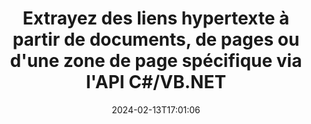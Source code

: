 ---
############################# Static ############################
layout: "auto-gen-parser"
date: 2024-02-13T17:01:06
draft: false
otherformats: 
ext: potx

############################# Head ############################
head_title: ".NET API pour analyser et extraire des hyperliens à partir de documents, de pages ou d'une zone de page"
head_description: "GroupDocs.Parser .NET L'API permet aux programmeurs de logiciels d'extraire des hyperliens à partir de documents, de pages ou d'une zone de page de PDF, DOCX, XLSX, CSV, PPTX, EML, MSG, EPUB & beaucoup plus."

############################# Header ############################
title: "Extrayez des liens hypertexte à partir de documents, de pages ou d'une zone de page spécifique via l'API C#/VB.NET"
description: "GroupDocs.Parser .NET L'API permet aux développeurs de logiciels d'analyser et d'extraire des hyperliens à partir de documents, de pages ou de la zone de page de PDF, DOC, DOCX, PPT, PPTX, EML, MSG , XLS, XLSX, CSV, ODT, RTF, EPUB et de nombreux autres documents."
bg_image: "https://cms.admin.containerize.com/templates/aspose/App_Themes/V3/images/bg/header1.png"
bg_overlay: false
button:
    enable: true
    icon: "fas fa-arrow-down"
    label: "Télécharger la version d'essai gratuite"
    link: "https://downloads.groupdocs.com/parser/net"

############################# SubMenu ############################
submenu:
    enable: true

    left:
        img_alt: "GroupDocs.Parser for .NET"
        image: "https://cms.admin.containerize.com/templates/groupdocs/images/product-logos/90x90-noborder/groupdocs-parser-net.png"
        product: "GroupDocs.Parser"
        platform: ".NET"

    middle:
        button:

            # button loop
            - link: "https://apireference.groupdocs.com/parser/net"
              text: "Référence API"

            # button loop
            - link: "https://github.com/groupdocs-parser"
              text: "Exemples de codes"

            # button loop
            - link: "https://products.groupdocs.app/parser/family"
              text: "Démos en direct"

            # button loop
            - link: "https://purchase.groupdocs.com/pricing/parser/net"
              text: "Tarification"

    right:
        link_download: "https://downloads.groupdocs.com/parser"
        link_learn: "https://docs.groupdocs.com/parser/net"
        link_buy: "https://purchase.groupdocs.com"

############################# About ############################
about:
    enable: true
    title: "Comment analyser et extraire les hyperliens des documents POTX via l'API .NET ?"
    content: |
        Un lien hypertexte est un morceau de texte ou une image ou une icône qui pointe vers un document entier ou vers une partie particulière d'un document. L'utilisation d'hyperliens permet aux utilisateurs de naviguer vers une page Web ou un document. Il est souvent nécessaire d'extraire des hyperliens d'un document et de l'utiliser pour accéder à un document externe ou à une page Web. GroupDocs.Parser for .NET est une fascinante API d'extraction de texte de document qui fournit des fonctionnalités complètes pour la mise en œuvre de solutions d'extraction de texte et de métadonnées. Il prend en charge l'extraction de texte et d'hyperliens à partir des formats PDF, e-mails, livres électroniques, Microsoft Office : Word (DOC, DOCX), PowerPoint (PPT, PPTX), Excel ( XLS, XLSX), les formats LibreOffice et bien d'autres. Il prend en charge plusieurs fonctionnalités avancées pour l'analyse de documents, l'extraction de texte brut et structuré, la recherche de texte par mots-clés, l'extraction de métadonnées ou d'images, de conteneurs ainsi que de pièces jointes et bien d'autres.
        
        

############################# Steps ############################
steps:
    enable: true
    title_left: "Extraire les hyperliens de POTX dans .NET"
    content_left: |
        [GroupDocs.Parser for .NET](/fr/parser/net/) permet aux développeurs C# d'extraire facilement des liens hypertexte d'un fichier POTX en mettant en œuvre quelques étapes simples.
        
        * Instanciez l'objet [Parser](https://reference.groupdocs.com/net/parser/groupdocs.parser/parser) pour le document initial ;
        * Vérifiez si le document prend en charge l'extraction de lien hypertexte ;
        * Appelez la méthode [GetHyperlinks](https://reference.groupdocs.com/parser/net/groupdocs.parser/parser/methods/gethyperlinks) et obtenez la collection de [PageHyperlinkArea](https://reference.groupdocs.com/parser/net/groupdocs.parser.data/pagehyperlinkarea) objets ;
        * Parcourez la collection et obtenez un texte de lien hypertexte et une URL.

    title_right: "En savoir plus sur l'extraction des hyperliens"
    content_right: |
        * <a href="https://docs.groupdocs.com/parser/net/extract-hyperlinks-from-document/">Comment extraire des hyperliens d'un document</a>
        * <a href="https://docs.groupdocs.com/parser/net/extract-hyperlinks-from-document-page/">Comment extraire les hyperliens de la page du document</a>
        * <a href="https://docs.groupdocs.com/parser/net/extract-hyperlinks-from-document-page-area/">Comment extraire des hyperliens de la zone de page du document</a>
    
    code: |
     {{% parser/additional-styles %}}
     {{< parser/code-parser title="Comment extraire des hyperliens du fichier POTX à l'aide de l'exemple de code C#">}}

        ```csharp    
        // Extraire les hyperliens du fichier POTX à l'aide de l'API GroupDocs.Parser
        // Créer une instance de la classe Parser
        using (Parser parser = new Parser(filePath)) {
            // Vérifiez si le document prend en charge l'extraction de lien hypertexte
            if (!parser.Features.Hyperlinks) {
                Console.WriteLine("Le document ne prend pas en charge l'extraction de liens hypertexte.");
                return;
            }
            // Extraire les hyperliens du document
            IEnumerable<PageHyperlinkArea> hyperlinks = parser.GetHyperlinks();
            // Itérer sur les hyperliens
            foreach (PageHyperlinkArea h in hyperlinks) {
                // Imprimer le texte du lien hypertexte
                Console.WriteLine(h.Text);
                // Imprimer l'URL du lien hypertexte
                Console.WriteLine(h.Url);
                Console.WriteLine();
            }
        }
        ```
     {{< /parser/code-parser >}}

############################# More ############################
more:
    enable: true
    title_left: "Configuration requise"
    content_left: |
        GroupDocs.Parser for .NET Les API sont prises en charge sur toutes les principales plates-formes et systèmes d'exploitation. Avant d'exécuter le code ci-dessous, assurez-vous que les prérequis suivants sont installés sur votre système.
        
        * Systèmes d'exploitation : Microsoft Windows, Linux, MacOS
        * Environnements de développement : Microsoft Visual Studio, Xamarin, MonoDevelop
        * Cadres
        * Téléchargez la dernière version de GroupDocs.Parser for .NET depuis [Nuget](https://www.nuget.org/packages/groupdocs.parser)

    title_right: "Pourquoi utiliser GroupDocs.Parser for .NET"
    content_right: |
        * Prise en charge de l'extraction de texte brut à partir de tous les documents pris en charge    
        * Analyse de documents via des modèles définis par l'utilisateur    
        * Prise en charge complète de l'extraction de texte structuré    
        * Recherche de texte par mot-clé ainsi que par expression régulière    
        * Extraire du texte formaté, des métadonnées, des images, des conteneurs et des pièces jointes    
        * Extraire la table des matières pour certains formats de document pris en charge    
        * Analyser les données de formulaire de PDF documents    
        * Extraire les hyperliens du document   
        
############################# About Formats ############################
about_formats:
    enable: true

############################# More Formats ############################
more_formats:
    enable: true
    title: "Extraire des liens hypertexte à partir d'autres formats de documents"
    content: |
        .NET API d'analyse de documents et d'extraction d'hyperliens pour les formats de fichiers et les images. Extrayez les données pour certains des formats de fichiers populaires comme indiqué ci-dessous.

############################# Back to top ###############################
back_to_top:
    enable: true
---